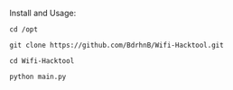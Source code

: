 Install and Usage:

  `cd /opt`

  `git clone https://github.com/BdrhnB/Wifi-Hacktool.git`

  `cd Wifi-Hacktool`

  `python main.py`
